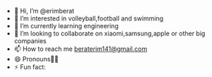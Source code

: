 - 👋 Hi, I’m @erimberat
- 👀 I’m interested in volleyball,football and swimming
- 🌱 I’m currently learning engineering
- 💞️ I’m looking to collaborate on xiaomi,samsung,apple or other big companies
- 📫 How to reach me beraterim141@gmail.com
- 😄 Pronouns🧑‍🎓
- ⚡ Fun fact:

<!---
erimberat/erimberat is a ✨ special ✨ repository because its `README.md` (this file) appears on your GitHub profile.
You can click the Preview link to take a look at your changes.
--->
